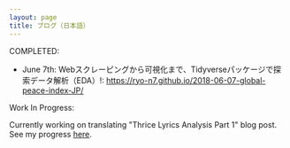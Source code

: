 ```yaml
---
layout: page
title: ブログ（日本語）
---
```


COMPLETED:

- June 7th: Webスクレーピングから可視化まで、Tidyverseパッケージで探索データ解析（EDA）!: <https://ryo-n7.github.io/2018-06-07-global-peace-index-JP/>

Work In Progress:

Currently working on translating "Thrice Lyrics Analysis Part 1" blog post. See my progress [here](https://github.com/Ryo-N7/blog_jp).

